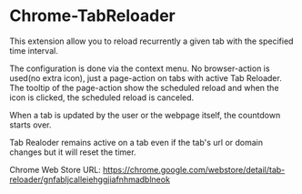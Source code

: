 Chrome-TabReloader
==================

This extension allow you to reload recurrently a given tab with the specified time interval.

The configuration is done via the context menu. No browser-action is used(no extra icon), just a page-action on tabs with active Tab Reloader. The tooltip of the page-action show the scheduled reload and when the icon is clicked, the scheduled reload is canceled.

When a tab is updated by the user or the webpage itself, the countdown starts over.

Tab Realoder remains active on a tab even if the tab's url or domain changes but it will reset the timer.

Chrome Web Store URL: https://chrome.google.com/webstore/detail/tab-reloader/gnfabljcalleiehggjiafnhmadblneok